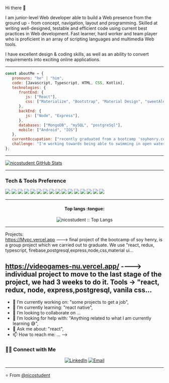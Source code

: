 Hi there 👋
<div>
 <p>
I am junior-level Web developer able to build a Web presence from the ground up - from concept, navigation, layout and programming. Skilled at writing well-designed, testable and efficient code using current best practices in Web development. Fast learner, hard worker and team player who is proficient in an array of scripting languages and multimedia Web tools.

I have excellent design & coding skills, as well as an ability to convert requirements into exciting online applications.
</p>
</div>

---

```javascript
const aboutMe = {
   pronouns: "he" | "him",
   code: [Javascript, Typescript, HTML, CSS, Kotlin],
   technologies: {
      frontEnd: {
         js: ["React"],
         css: ["Materialize", "Bootstrap", "Material Design", "sweetAlert"]
      },
      backEnd: {         
         js: ["Node", "Express"],                  
      },
      databases: ["MongoDB", "mySQL", "postgreSql"],
      mobile: ["Android", "IOS"]
   },
   currentOccupation: ["recently graduated from a bootcamp 'soyhenry.com', open for job opportunities"],
   challenge: "I'm working towards being able to swimming in open water.",
};
```
---

[![nicostudent GitHub Stats](https://github-readme-stats.vercel.app/api?username=nicostudent&show_icons=true&count_private=true)](https://github.com/nicostudent)

---

### Tech & Tools Preference

<img src = "https://img.shields.io/badge/-HTML5-E34F26?style=flat&logo=html5&logoColor=white"> <img src = "https://img.shields.io/badge/-CSS3-1572B6?style=flat&logo=css3&logoColor=white">
<img src="https://img.shields.io/badge/-Bootstrap-563D7C?style=flat&logo=bootstrap&logoColor=white">
<img src="https://img.shields.io/badge/-JavaScript-eed718?style=flat&logo=javascript&logoColor=ffffff">
<img src="https://img.shields.io/badge/-Sass-cc6699?style=flat&logo=sass&logoColor=ffffff">
<img src="https://img.shields.io/badge/-React-000000?style=flat&logo=react&logoColor=00c8ff">
<img src="https://img.shields.io/badge/-MySQL-F29111?style=flat&logo=mysql&logoColor=FFFFFF">
<img src="https://img.shields.io/badge/-Express.js-787878?style=flat">
<img src="https://img.shields.io/badge/-Node.js-3C873A?style=flat&logo=Node.js&logoColor=white">
<img src="https://img.shields.io/badge/-Firebase-FFA611?style=flat&logo=firebase&logoColor=FFFFFF">
<img src="http://img.shields.io/badge/-Git-F1502F?style=flat&logo=git&logoColor=FFFFFF">
<img src="http://img.shields.io/badge/-Github-000000?style=flat&logo=github&logoColor=FFFFFF">
<img src="http://img.shields.io/badge/-VS%20Code-007ACC?style=flat&logo=visual%20studio%20code&logoColor=white">
<img src="http://img.shields.io/badge/-Heroku-430098?style=flat&logo=heroku&logoColor=white">
<img src="http://img.shields.io/badge/-Vercel-black?style=flat&logo=vercel&logoColor=white">
<img src="https://img.shields.io/badge/-npm-fff?style=flat&logo=npm&logoColor=white">

---



<h4 align="center">Top langs :tongue:</h4>

<p align="center"><img src="https://github-readme-stats.vercel.app/api/top-langs/?username=nicostudent&langs_count=10&theme=tokyonight&layout=compact" alt="nicostudent :: Top Langs" /></p>

---
 Projects:
 </br>
  https://Mypc.vercel.app ---> final project of the bootcamp of soy henry, is a group project which we carried out to graduate. We use "react, redux, typescript, firebase,postgresql,express,node,css,material ui...
 
 https://videogames-nu.vercel.app/ ----> individual project to move to the last stage of the project, we had 3 weeks to do it. Tools -> "react, redux, node, express,postgresql, vanila css...
---


- 🔭 I’m currently working on: "some projects to get a job",
- 🌱 I’m currently learning: "react native",
- 👯 I’m looking to collaborate on ...
- 🤔 I’m looking for help with: "Anything related to what I am currently learning 😅",
- 💬 Ask me about: "react",
- 📫 How to reach me: ...
-->

<h3> 🤝🏻 Connect with Me </h3>

<p align="center">
<a href="https://www.linkedin.com/in/nicolasbrojo/" target="_blank"><img alt="LinkedIn" src="https://img.shields.io/badge/LinkedIn-@nicolasbrojo-blue?style=flat&logo=linkedin"></a>
<a href="mailto:rojo.nico@hotmail.com"><img alt="Email" src="https://img.shields.io/badge/Email-rojo.nico@hotmail.com-blue?style=flat&logo=gmail"></a>
</p>

---

⭐️ From [@nicostudent](https://github.com/nicostudent)
